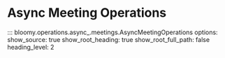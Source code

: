 # Async Meeting Operations

::: bloomy.operations.async_.meetings.AsyncMeetingOperations
    options:
      show_source: true
      show_root_heading: true
      show_root_full_path: false
      heading_level: 2